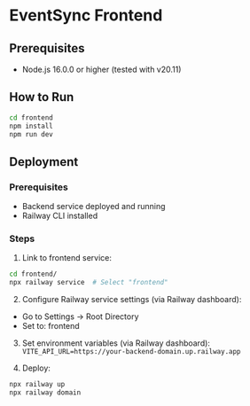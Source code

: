 # EventSync Frontend

## Prerequisites
- Node.js 16.0.0 or higher (tested with v20.11)

## How to Run

```bash
cd frontend
npm install
npm run dev
```

## Deployment

### Prerequisites

- Backend service deployed and running
- Railway CLI installed

### Steps

1. Link to frontend service:
```bash
cd frontend/
npx railway service  # Select "frontend"
```

2. Configure Railway service settings (via Railway dashboard):
- Go to Settings → Root Directory
-   Set to: frontend

3. Set environment variables (via Railway dashboard):
`VITE_API_URL=https://your-backend-domain.up.railway.app`

4. Deploy:
```bash
npx railway up
npx railway domain
```